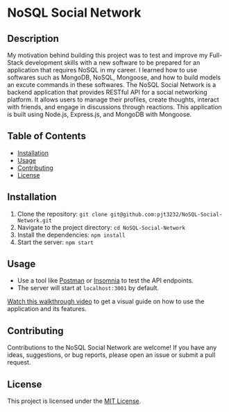 # NoSQL Social Network

## Description
My motivation behind building this project was to test and improve my Full-Stack development skills with a new software to be prepared for an application that requires NoSQL in my career. I learned how to use softwares such as MongoDB, NoSQL, Mongoose, and how to build models an excute commands in these softwares. The NoSQL Social Network is a backend application that provides RESTful API for a social networking platform. It allows users to manage their profiles, create thoughts, interact with friends, and engage in discussions through reactions. This application is built using Node.js, Express.js, and MongoDB with Mongoose.

## Table of Contents
- [Installation](#installaton)
- [Usage](#usage)
- [Contributing](#contributing)
- [License](#license)

## Installation
1. Clone the repository: `git clone git@github.com:pjt3232/NoSQL-Social-Network.git`
2. Navigate to the project directory: `cd NoSQL-Social-Network`
3. Install the dependencies: `npm install`
4. Start the server: `npm start`

## Usage
- Use a tool like [Postman](https://www.postman.com/) or [Insomnia](https://insomnia.rest/) to test the API endpoints.
- The server will start at `localhost:3001` by default.

[Watch this walkthrough video](https://drive.google.com/file/d/1NpvXVn7bcMkF0VJZVlX5-6kWFfL4PmN6/view) to get a visual guide on how to use the application and its features.

## Contributing
Contributions to the NoSQL Social Network are welcome! If you have any ideas, suggestions, or bug reports, please open an issue or submit a pull request.

## License
This project is licensed under the [MIT License](LICENSE).